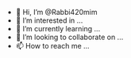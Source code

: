 - 👋 Hi, I’m @Rabbi420mim
- 👀 I’m interested in ...
- 🌱 I’m currently learning ...
- 💞️ I’m looking to collaborate on ...
- 📫 How to reach me ...

<!---
Rabbi420mim/Rabbi420mim is a ✨ special ✨ repository because its `README.md` (this file) appears on your GitHub profile.
You can click the Preview link to take a look at your changes.
--->
